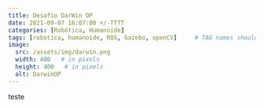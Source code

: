```yaml
---
title: Desafio DarWin OP
date: 2021-09-07 16:07:00 +/-TTTT
categories: [Robótica, Humanoide]
tags: [robotica, humanoide, ROS, Gazebo, openCV]     # TAG names should always be lowercase
image:
  src: /assets/img/darwin.png
  width: 400   # in pixels
  height: 400   # in pixels
  alt: DarwinOP
---
```


teste